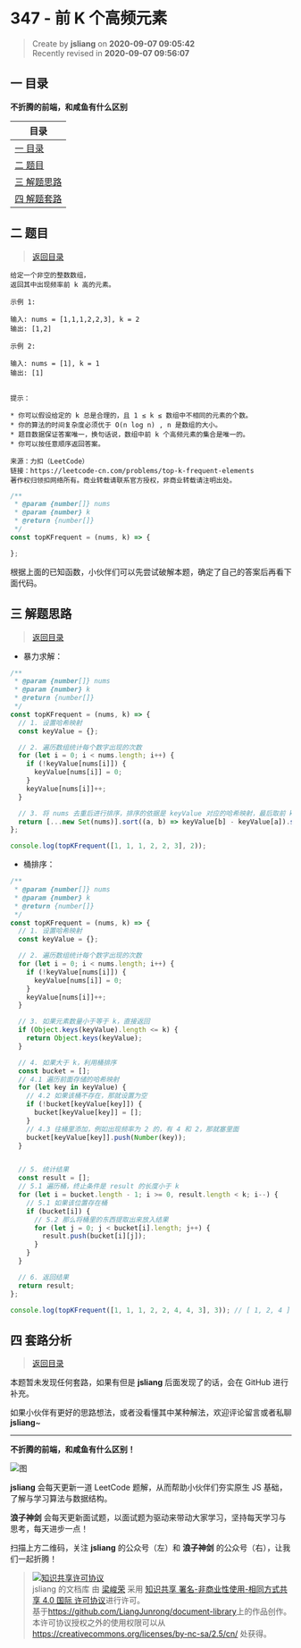 347 - 前 K 个高频元素
===

> Create by **jsliang** on **2020-09-07 09:05:42**  
> Recently revised in **2020-09-07 09:56:07**

## <a name="chapter-one" id="chapter-one"></a>一 目录

**不折腾的前端，和咸鱼有什么区别**

| 目录 |
| --- |
| [一 目录](#chapter-one) |
| <a name="catalog-chapter-two" id="catalog-chapter-two"></a>[二 题目](#chapter-two) |
| <a name="catalog-chapter-three" id="catalog-chapter-three"></a>[三 解题思路](#chapter-three) |
| <a name="catalog-chapter-four" id="catalog-chapter-four"></a>[四 解题套路](#chapter-four) |

## <a name="chapter-two" id="chapter-two"></a>二 题目

> [返回目录](#chapter-one)

```
给定一个非空的整数数组，
返回其中出现频率前 k 高的元素。

示例 1:

输入: nums = [1,1,1,2,2,3], k = 2
输出: [1,2]

示例 2:

输入: nums = [1], k = 1
输出: [1]
 

提示：

* 你可以假设给定的 k 总是合理的，且 1 ≤ k ≤ 数组中不相同的元素的个数。
* 你的算法的时间复杂度必须优于 O(n log n) , n 是数组的大小。
* 题目数据保证答案唯一，换句话说，数组中前 k 个高频元素的集合是唯一的。
* 你可以按任意顺序返回答案。

来源：力扣（LeetCode）
链接：https://leetcode-cn.com/problems/top-k-frequent-elements
著作权归领扣网络所有。商业转载请联系官方授权，非商业转载请注明出处。
```

```js
/**
 * @param {number[]} nums
 * @param {number} k
 * @return {number[]}
 */
const topKFrequent = (nums, k) => {

};
```

根据上面的已知函数，小伙伴们可以先尝试破解本题，确定了自己的答案后再看下面代码。

## <a name="chapter-three" id="chapter-three"></a>三 解题思路

> [返回目录](#chapter-one)

* 暴力求解：

```js
/**
 * @param {number[]} nums
 * @param {number} k
 * @return {number[]}
 */
const topKFrequent = (nums, k) => {
  // 1. 设置哈希映射
  const keyValue = {};

  // 2. 遍历数组统计每个数字出现的次数
  for (let i = 0; i < nums.length; i++) {
    if (!keyValue[nums[i]]) {
      keyValue[nums[i]] = 0;
    }
    keyValue[nums[i]]++;
  }

  // 3. 将 nums 去重后进行排序，排序的依据是 keyValue 对应的哈希映射，最后取前 k 个
  return [...new Set(nums)].sort((a, b) => keyValue[b] - keyValue[a]).slice(0, k);
};

console.log(topKFrequent([1, 1, 1, 2, 2, 3], 2));
```

* 桶排序：

```js
/**
 * @param {number[]} nums
 * @param {number} k
 * @return {number[]}
 */
const topKFrequent = (nums, k) => {
  // 1. 设置哈希映射
  const keyValue = {};

  // 2. 遍历数组统计每个数字出现的次数
  for (let i = 0; i < nums.length; i++) {
    if (!keyValue[nums[i]]) {
      keyValue[nums[i]] = 0;
    }
    keyValue[nums[i]]++;
  }

  // 3. 如果元素数量小于等于 k，直接返回
  if (Object.keys(keyValue).length <= k) {
    return Object.keys(keyValue);
  }

  // 4. 如果大于 k，利用桶排序
  const bucket = [];
  // 4.1 遍历前面存储的哈希映射
  for (let key in keyValue) {
    // 4.2 如果该桶不存在，那就设置为空
    if (!bucket[keyValue[key]]) {
      bucket[keyValue[key]] = [];
    }
    // 4.3 往桶里添加，例如出现频率为 2 的，有 4 和 2，那就塞里面
    bucket[keyValue[key]].push(Number(key));
  }


  // 5. 统计结果
  const result = [];
  // 5.1 遍历桶，终止条件是 result 的长度小于 k
  for (let i = bucket.length - 1; i >= 0, result.length < k; i--) {
    // 5.1 如果该位置存在桶
    if (bucket[i]) {
      // 5.2 那么将桶里的东西提取出来放入结果
      for (let j = 0; j < bucket[i].length; j++) {
        result.push(bucket[i][j]);
      }
    }
  }

  // 6. 返回结果
  return result;
};

console.log(topKFrequent([1, 1, 1, 2, 2, 4, 4, 3], 3)); // [ 1, 2, 4 ]
```

## <a name="chapter-four" id="chapter-four"></a>四 套路分析

> [返回目录](#chapter-one)

本题暂未发现任何套路，如果有但是 **jsliang** 后面发现了的话，会在 GitHub 进行补充。

如果小伙伴有更好的思路想法，或者没看懂其中某种解法，欢迎评论留言或者私聊 **jsliang**~

---

**不折腾的前端，和咸鱼有什么区别！**

![图](https://github.com/LiangJunrong/document-library/blob/master/public-repertory/img/z-index-small.png?raw=true)

**jsliang** 会每天更新一道 LeetCode 题解，从而帮助小伙伴们夯实原生 JS 基础，了解与学习算法与数据结构。

**浪子神剑** 会每天更新面试题，以面试题为驱动来带动大家学习，坚持每天学习与思考，每天进步一点！

扫描上方二维码，关注 **jsliang** 的公众号（左）和 **浪子神剑** 的公众号（右），让我们一起折腾！

> <a rel="license" href="http://creativecommons.org/licenses/by-nc-sa/4.0/"><img alt="知识共享许可协议" style="border-width:0" src="https://i.creativecommons.org/l/by-nc-sa/4.0/88x31.png" /></a><br /><span xmlns:dct="http://purl.org/dc/terms/" property="dct:title">jsliang 的文档库</span> 由 <a xmlns:cc="http://creativecommons.org/ns#" href="https://github.com/LiangJunrong/document-library" property="cc:attributionName" rel="cc:attributionURL">梁峻荣</a> 采用 <a rel="license" href="http://creativecommons.org/licenses/by-nc-sa/4.0/">知识共享 署名-非商业性使用-相同方式共享 4.0 国际 许可协议</a>进行许可。<br />基于<a xmlns:dct="http://purl.org/dc/terms/" href="https://github.com/LiangJunrong/document-library" rel="dct:source">https://github.com/LiangJunrong/document-library</a>上的作品创作。<br />本许可协议授权之外的使用权限可以从 <a xmlns:cc="http://creativecommons.org/ns#" href="https://creativecommons.org/licenses/by-nc-sa/2.5/cn/" rel="cc:morePermissions">https://creativecommons.org/licenses/by-nc-sa/2.5/cn/</a> 处获得。
